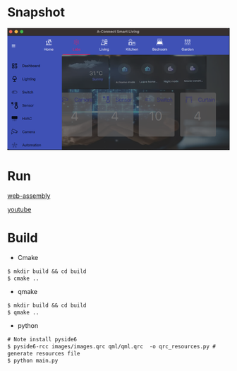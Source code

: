 
# Snapshot
![snapshot-1](https://github.com/avble/qt_mock/blob/main/doc/images/home_automation.png?raw=true)

# Run
[web-assembly](https://avble.github.io/assets/avhome.html)

[youtube](https://www.youtube.com/watch?v=s6Nf_M1NGOU)


# Build 
* Cmake
```shell
$ mkdir build && cd build
$ cmake ..
```

* qmake
``` shell
$ mkdir build && cd build
$ qmake ..
```

* python
``` shell
# Note install pyside6
$ pyside6-rcc images/images.qrc qml/qml.qrc  -o qrc_resources.py # generate resources file
$ python main.py
```
